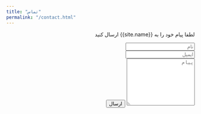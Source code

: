 ```yaml
---
title: "تماس"
permalink: "/contact.html"
---
```


<form action="https://formspree.io/f/mpzbwnop" method="POST" style="direction:rtl;text-align:right;">    
<p>لطفا پیام خود را به {{site.name}} ارسال کنید</p>
<div class="form-group row">
<div class="col-md-6">
<input class="form-control" type="text" name="name" placeholder="نام" required>
</div>
<div class="col-md-6">
<input class="form-control" type="email" name="_replyto" placeholder="ایمیل" required>
</div>
</div>
<textarea rows="8" class="form-control mb-3" name="message" placeholder="پیام" required></textarea>    
<input class="btn btn-success" type="submit" value="ارسال">
</form>